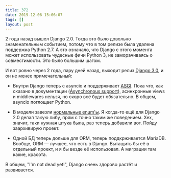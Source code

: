 ```yaml
---
title: 372
date: 2019-12-06 15:06:07
tags: []
layout: post
---
```


2 года назад вышел Django 2.0. Тогда это было довольно знаменательным событием, потому что в том релизе была удалена поддержка Python 2.7. А это означало, что Django с этого момента может использовать чудесные фичи Python 3, не заморачиваясь о совместимости. Это было большим шагом.

И вот ровно через 2 года, пару дней назад, выходит релиз [Django 3.0](https://docs.djangoproject.com/en/3.0/releases/3.0/), и он не менее примечательный:

+ Внутри Django теперь с asyncio и поддерживает [ASGI](https://asgi.readthedocs.io/en/latest/introduction.html). Пока что, как сказано в документации ([Asynchronous support](https://docs.djangoproject.com/en/3.0/topics/async/)), асинхронные views и middlewares нельзя, но скоро всё будет обязательно. В общем, asyncio поглощает Python.

+ В модели завезли [нормальные enum'ы](https://docs.djangoproject.com/en/3.0/ref/models/fields/#field-choices-enum-types). Я когда-то ещё для Django 2.0 делал такую либу, прям с точно таким же поведением. Хех, значит, таки нужная штука была, раз теперь добавили вот. Пойду заархивирую проект.

+ Одной БД теперь дольше для ORM, теперь поддкрживается MariaDB. Вообще, ORM — лучшее, что есть в Django. Вытащить бы её в отдельный проект, и я бы везде её использовал. А миграции там какие, красота.

В общем, "I'm not dead yet!", Django очень здорово растёт и развивается.
